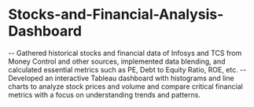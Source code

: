 # Stocks-and-Financial-Analysis-Dashboard

-- Gathered historical stocks and financial data of Infosys and TCS from Money
Control and other sources, implemented data blending, and calculated essential
metrics such as PE, Debt to Equity Ratio, ROE, etc.
-- Developed an interactive Tableau dashboard with histograms and line charts to
analyze stock prices and volume and compare critical financial metrics with a focus
on understanding trends and patterns.
